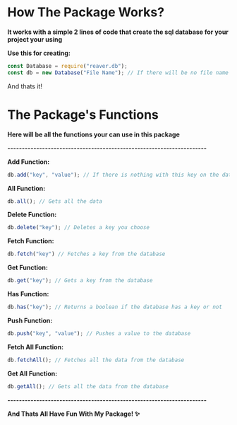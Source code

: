 # How The Package Works?
**It works with a simple 2 lines of code that create the sql database for your project your using**

**Use this for creating:**
```js
const Database = require("reaver.db");
const db = new Database("File Name"); // If there will be no file name it will put the default
```

And thats it!

# The Package's Functions

**Here will be all the functions your can use in this package**

**---------------------------------------------------------------------**

**Add Function:**
```js
db.add("key", "value"); // If there is nothing with this key on the database it will create one for you and automatically be set to 0.
```

**All Function:**
```js
db.all(); // Gets all the data
```

**Delete Function:**
```js
db.delete("key"); // Deletes a key you choose
```

**Fetch Function:**
```js
db.fetch("key") // Fetches a key from the database
```

**Get Function:**
```js
db.get("key"); // Gets a key from the database
```

**Has Function:**
```js
db.has("key"); // Returns a boolean if the database has a key or not
```

**Push Function:**
```js
db.push("key", "value"); // Pushes a value to the database
```

**Fetch All Function:**
```js
db.fetchAll(); // Fetches all the data from the database
```

**Get All Function:**
```js
db.getAll(); // Gets all the data from the database
```

**---------------------------------------------------------------------**

**And Thats All Have Fun With My Package! ✨**